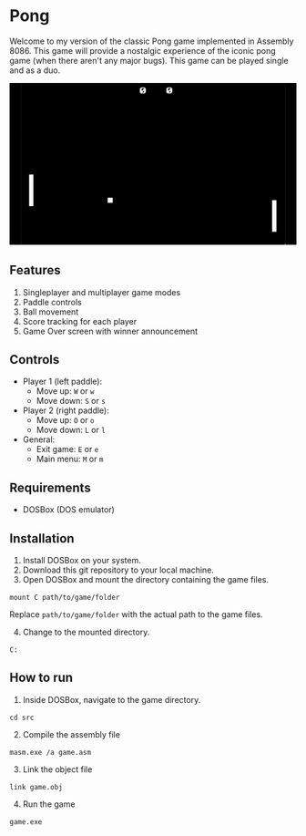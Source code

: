 # Pong

Welcome to my version of the classic Pong game implemented in Assembly 8086. This game will provide a nostalgic experience of the iconic pong game (when there aren't any major bugs). This game can be played single and as a duo.

<!-- ![Demo video of my pong game](/media/Pong.mp4) -->

![A 10 second video demonstrating my pong game made in assembly](/media/Pong.gif)

## Features

1. Singleplayer and multiplayer game modes
1. Paddle controls
1. Ball movement
1. Score tracking for each player
1. Game Over screen with winner announcement

## Controls

- Player 1 (left paddle):
    - Move up: `W` or `w`
    - Move down: `S` or `s`
- Player 2 (right paddle):
    - Move up: `O` or `o`
    - Move down: `L` or `l`
- General:
    - Exit game: `E` or `e`
    - Main menu: `M` or `m`

## Requirements

- DOSBox (DOS emulator)

## Installation

1. Install DOSBox on your system.
2. Download this git repository to your local machine.
3. Open DOSBox and mount the directory containing the game files.
```
mount C path/to/game/folder
```
Replace `path/to/game/folder` with the actual path to the game files.

4. Change to the mounted directory.
```
C:
```

## How to run

1. Inside DOSBox, navigate to the game directory.
```
cd src
```
2. Compile the assembly file
```
masm.exe /a game.asm
```
3. Link the object file
```
link game.obj
```
4. Run the game
```
game.exe
```